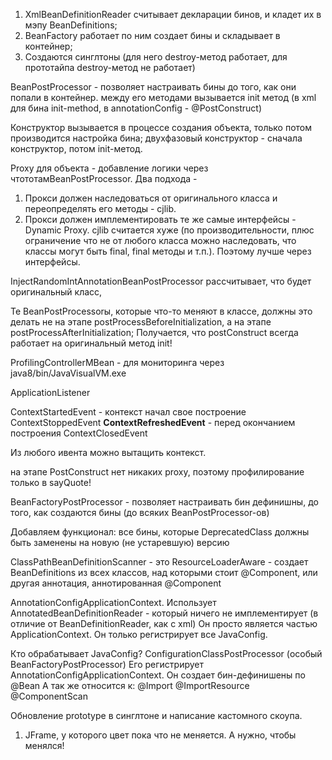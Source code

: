 1. XmlBeanDefinitionReader считывает декларации бинов, и кладет их в мэпу BeanDefinitions;
2. BeanFactory работает по ним создает бины и складывает в контейнер;
3. Создаются синглтоны (для него destroy-метод работает, для  прототайпа destroy-метод не работает)

BeanPostProcessor - позволяет настраивать бины до того, как они попали в контейнер. 
между его методами вызывается init метод 
(в xml для бина init-method, в annotationConfig - @PostConstruct)

Конструктор вызывается в процессе создания объекта, только потом производится настройка бина;
двухфазовый конструктор - сначала конструктор, потом init-метод.

Proxy для объекта - добавление логики через чтототамBeanPostProcessor. 
Два подхода - 
1. Прокси должен наследоваться от оригинального класса и переопределять его методы - cjlib.
2. Прокси должен имплементировать те же самые интерфейсы - Dynamic Proxy. 
cjlib считается хуже (по производительности, плюс ограничение что не от любого класса можно наследовать, 
что классы могут быть final, final методы и т.п.). Поэтому лучше через интерфейсы. 

InjectRandomIntAnnotationBeanPostProcessor рассчитывает, что будет оригинальный класс, 

Те BeanPostProcessorы, которые что-то меняют в классе, должны это делать не на этапе postProcessBeforeInitialization, 
а на этапе postProcessAfterInitialization;
Получается, что postConstruct всегда работает на оригинальный метод init! 

ProfilingControllerMBean - для мониторинга через java8/bin/JavaVisualVM.exe

ApplicationListener

ContextStartedEvent - контекст начал свое построение
ContextStoppedEvent 
**ContextRefreshedEvent** - перед окончанием построения
ContextClosedEvent

Из любого ивента можно вытащить контекст.

на этапе PostConstruct нет никаких proxy, поэтому профилирование только в sayQuote!

BeanFactoryPostProcessor - позволяет настраивать бин дефинишны, до того, как создаются бины (до всяких BeanPostProcessor-ов)

Добавляем функционал: все бины, которые DeprecatedClass должны быть заменены на новую (не устаревшую) версию

ClassPathBeanDefinitionScanner - это ResourceLoaderAware - создает BeanDefinitions из всех классов, 
над которыми стоит @Component, или другая аннотация, аннотированная @Component

AnnotationConfigApplicationContext. 
Использует AnnotatedBeanDefinitionReader - который ничего не имплементирует (в отличие от BeanDefinitionReader, как с xml)
Он просто является частью ApplicationContext.
Он только регистрирует все JavaConfig.

Кто обрабатывает JavaConfig?
ConfigurationClassPostProcessor (особый BeanFactoryPostProcessor)
Его регистрирует AnnotationConfigApplicationContext.
Он создает бин-дефинишены по @Bean
А так же относится к:
@Import
@ImportResource
@ComponentScan

Обновление prototype в синглтоне и написание кастомного скоупа. 
1. JFrame, у которого цвет пока что не меняется. А нужно, чтобы менялся!
